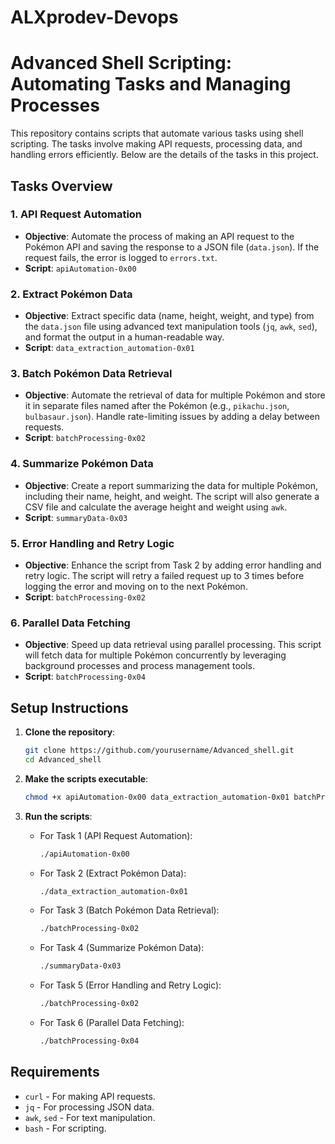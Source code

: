 # ALXprodev-Devops

# Advanced Shell Scripting: Automating Tasks and Managing Processes

This repository contains scripts that automate various tasks using shell scripting. The tasks involve making API requests, processing data, and handling errors efficiently. Below are the details of the tasks in this project.

## Tasks Overview

### 1. API Request Automation
- **Objective**: Automate the process of making an API request to the Pokémon API and saving the response to a JSON file (`data.json`). If the request fails, the error is logged to `errors.txt`.
- **Script**: `apiAutomation-0x00`

### 2. Extract Pokémon Data
- **Objective**: Extract specific data (name, height, weight, and type) from the `data.json` file using advanced text manipulation tools (`jq`, `awk`, `sed`), and format the output in a human-readable way.
- **Script**: `data_extraction_automation-0x01`

### 3. Batch Pokémon Data Retrieval
- **Objective**: Automate the retrieval of data for multiple Pokémon and store it in separate files named after the Pokémon (e.g., `pikachu.json`, `bulbasaur.json`). Handle rate-limiting issues by adding a delay between requests.
- **Script**: `batchProcessing-0x02`

### 4. Summarize Pokémon Data
- **Objective**: Create a report summarizing the data for multiple Pokémon, including their name, height, and weight. The script will also generate a CSV file and calculate the average height and weight using `awk`.
- **Script**: `summaryData-0x03`

### 5. Error Handling and Retry Logic
- **Objective**: Enhance the script from Task 2 by adding error handling and retry logic. The script will retry a failed request up to 3 times before logging the error and moving on to the next Pokémon.
- **Script**: `batchProcessing-0x02`

### 6. Parallel Data Fetching
- **Objective**: Speed up data retrieval using parallel processing. This script will fetch data for multiple Pokémon concurrently by leveraging background processes and process management tools.
- **Script**: `batchProcessing-0x04`

## Setup Instructions

1. **Clone the repository**:
   ```bash
   git clone https://github.com/yourusername/Advanced_shell.git
   cd Advanced_shell
   ```

2. **Make the scripts executable**:
   ```bash
   chmod +x apiAutomation-0x00 data_extraction_automation-0x01 batchProcessing-0x02 summaryData-0x03 batchProcessing-0x04
   ```

3. **Run the scripts**:
   - For Task 1 (API Request Automation):
     ```bash
     ./apiAutomation-0x00
     ```
   - For Task 2 (Extract Pokémon Data):
     ```bash
     ./data_extraction_automation-0x01
     ```
   - For Task 3 (Batch Pokémon Data Retrieval):
     ```bash
     ./batchProcessing-0x02
     ```
   - For Task 4 (Summarize Pokémon Data):
     ```bash
     ./summaryData-0x03
     ```
   - For Task 5 (Error Handling and Retry Logic):
     ```bash
     ./batchProcessing-0x02
     ```
   - For Task 6 (Parallel Data Fetching):
     ```bash
     ./batchProcessing-0x04
     ```

## Requirements
- `curl` - For making API requests.
- `jq` - For processing JSON data.
- `awk`, `sed` - For text manipulation.
- `bash` - For scripting.
